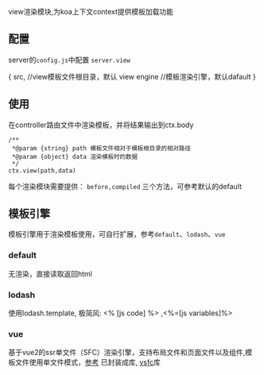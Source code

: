 view渲染模块,为koa上下文context提供模板加载功能

## 配置
  server的`config.js`中配置 `server.view`

  {
    src,        //view模板文件根目录，默认 view
    engine      //模板渲染引擎，默认dafault
  }

## 使用

  在controller路由文件中渲染模板，并将结果输出到ctx.body

    /**
     *@param {string} path 模板文件相对于模板根目录的相对路径
     *@param {object} data 渲染模板时的数据
     */
    ctx.view(path,data)

每个渲染模块需要提供： `before,compiled` 三个方法，可参考默认的default

## 模板引擎

模板引擎用于渲染模板使用，可自行扩展，参考`default`、`lodash`、`vue`
### default

  无渲染，直接读取返回html


### lodash

  使用lodash.template, 极简风:  <% [js code] %> ,<%=[js variables]%>

### vue

  基于vue2的ssr单文件（SFC）渲染引擎，支持布局文件和页面文件以及组件,模板文件使用单文件模式，[参考](https://www.w3cschool.cn/vuessr/) 已封装成库, [vsfc](https://github.com/cczw2010/vuesfc)库

  